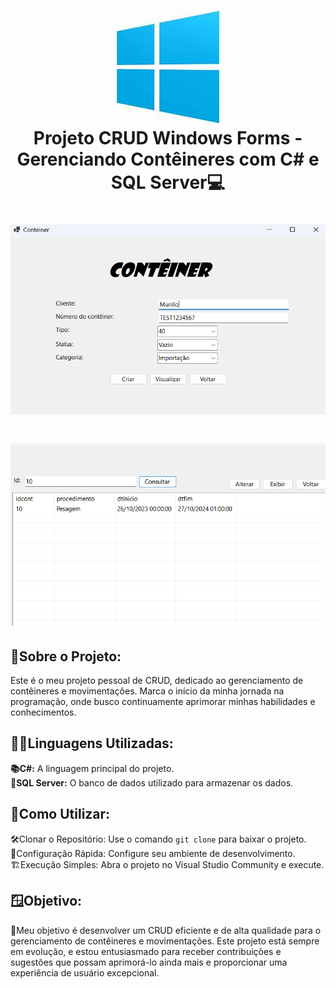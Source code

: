 <h1 align=center>
  <img src="A.png">
</br>Projeto CRUD Windows Forms - Gerenciando Contêineres com C# e SQL Server💻
</h1>

<h1 align="center">
    <img src="B.png">
</h1>

<h1 align="center">
    <img src="C.png">
</h1>

## 🚀Sobre o Projeto:
 Este é o meu projeto pessoal de CRUD, dedicado ao gerenciamento de contêineres e movimentações. Marca o início da minha jornada na programação, onde busco continuamente aprimorar minhas habilidades e conhecimentos.
 
## 🧑‍💻Linguagens Utilizadas:
   **📚C#:** A linguagem principal do projeto. </br>
   **💽SQL Server:** O banco de dados utilizado para armazenar os dados.

## 🔧Como Utilizar:

  🛠️Clonar o Repositório: Use o comando <code>git clone</code> para baixar o projeto. </br>
  📝Configuração Rápida: Configure seu ambiente de desenvolvimento. </br>
  🏗️Execução Simples: Abra o projeto no Visual Studio Community e execute. 


## 🪟Objetivo:
🎯Meu objetivo é desenvolver um CRUD eficiente e de alta qualidade para o gerenciamento de contêineres e movimentações. Este projeto está sempre em evolução, e estou entusiasmado para receber contribuições e sugestões que possam aprimorá-lo ainda mais e proporcionar uma experiência de usuário excepcional.

